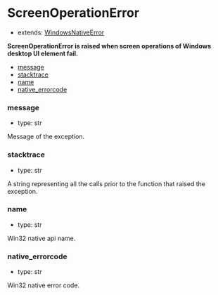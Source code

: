 # ScreenOperationError

- extends: [WindowsNativeError](./windowsnativeerror.md)

**ScreenOperationError is raised when screen operations of Windows desktop UI element fail.**

- [message](#message)
- [stacktrace](#stacktrace)
- [name](#name)
- [native_errorcode](#native_errorcode)

### message
- type: str

Message of the exception.


### stacktrace
- type: str

A string representing all the calls prior to the function that raised the exception.

### name
- type: str

Win32 native api name.


### native_errorcode
- type: str

Win32 native error code.

